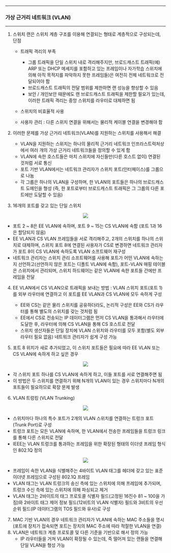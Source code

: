 -----
### 가상 근거리 네트워크 (VLAN)
-----
1. 스위치 랜은 스위치 계층 구조를 이용해 연결되는 형태로 계층적으로 구성되는데, 단점
   - 트래픽 격리의 부족
     + 그룹 트래픽을 단일 스위치 내로 격리해주지만, 브로드캐스트 트래픽(예) ARP 또는 DHCP 메세지를 포함하고 있는 프레임이나 자가학습 스위치에 의해 아직 목적지를 파악하지 못한 프레임들)은 여전히 전체 네트워크로 전달되어야 함
     + 브로드캐스트 트래픽의 전달 범위를 제한하면 랜 성능을 향상할 수 있음
     + 보안 / 개인보안 때문에도 랜 브로드캐스트 트래픽을 제한할 필요가 있는데, 이러한 트래픽 격리는 중앙 스위치를 라우터로 대체하면 됨

   - 스위치의 비효율적 사용
   - 사용자 관리 : 다른 스위치 연결을 위해서는 물리적 케이블 연결을 변경해야 함

2. 이러한 문제를 가상 근거리 네트워크(VLAN)를 지원하는 스위치를 사용해서 해결
   - VLAN을 지원하는 스위치는 하나의 물리적 근거리 네트워크 인프라스트럭처상에서 여러 개의 가상 근거리 네트워크들을 정의할 수 있게 함
   - VLAN에 속한 호스트들은 마치 스위치에 자신들만(다른 호스트 없이) 연결된 것처럼 서로 통신
   - 포트 기반 VLAN에서는 네트워크 관리자가 스위치 포트(인터페이스)를 그룹으로 나눔
   - 각 그룹은 하나의 VLAN을 구성하며, 한 VLAN의 포트들은 하나의 브로드캐스트 도메인을 형성 (즉, 한 포트로부터 브로드캐스트 트래픽은 그 그룹의 다른 포트에만 도달할 수 있음)

3. 16개의 포트를 갖고 있는 단일 스위치
<div align="center">
<img src="https://github.com/user-attachments/assets/9446698a-7350-4618-b1e8-9d5122006abd">
</div>

   - 포트 2 ~ 8은 EE VLAN에 속하며, 포트 9 ~ 15는 CS VLAN에 속함 (포트 1과 16은 할당되지 않음)
   - EE VLAN과 CS VLAN 프레임들을 서로 격리해주고, 2개의 스위치를 하나의 스위치로 대체하며, 스위치 포트 8에 연결된 사용자가 CS로 변경하면 네트워크 관리자가 포트 8이 CS VLAN에 속하도록 VLAN 소프트웨어 재구성
   - 네트워크 관리자는 스위치 관리 소프트웨어를 사용해 포트가 어떤 VLAN에 속하는지 선언하고(선언하지 않은 포트는 디폴트 VLAN에 속함), 포트-VLAN 매핑 테이블은 스위치에서 관리되며, 스위치 하드웨어는 같은 VLAN에 속한 포트들 간에만 프레임을 전달

4. EE VLAN에서 CS VLAN으로 트래픽을 보내는 방법 : VLAN 스위치 포트(포트 1)를 외부 라우터에 연결하고 이 포트를 EE VLAN과 CS VLAN에 모두 속하게 구성
   - EE와 CS는 같은 물리 스위치를 공유하더라도, 논리적 구성은 EE와 CS가 라우터를 통해 별도의 스위치를 갖는 것처럼 됨
   - EE에서 CS로 전송되는 IP 데이터그램은 먼저 CS VLAN을 통과해서 라우터에 도달한 후, 라우터에 의해 CS VLAN을 통해 CS 호스트로 전달
   - 스위치 생산자들은 단일 장치에 VLAN 스위치와 라우터를 모두 포함(별도 외부 라우터 필요 없음) 네트워크 관리자가 쉽게 구성 가능
  
5. 포트 8 위치가 새로 추가되었고, 이 스위치 포트들은 필요에 따라 EE VLAN 또는 CS VLAN에 속하게 하고 싶은 경우
<div align="center">
<img src="https://github.com/user-attachments/assets/6967c73a-0ebe-4263-8738-a1e2dc5a2281">
</div>

   - 각 스위치 포트 하나를 CS VLAN에 속하게 하고, 이들 포트를 서로 연결해주면 됨
   - 이 방법은 두 스위치를 연결하기 위해 N개의 VLAN이 있는 경우 스위치마다 N개의 포트들이 필요하므로 확장 문제 발생

6. VLAN 트렁킹 (VLAN Trunking)
<div align="center">
<img src="https://github.com/user-attachments/assets/6967c73a-0ebe-4263-8738-a1e2dc5a2281">
</div>

  - 스위치마다 하나의 특수 포트가 2개의 VLAN 스위치를 연결하는 트렁크 포트(Trunk Port)로 구성
  - 트렁크 포트는 모든 VLAN에 속하며, 한 VLAN에서 전송한 프레임들을 트렁크 링크를 통해 다른 스위치로 전달
  - IEEE는 VLAN 트렁크를 통과하는 프레임을 위한 확장된 형태의 이더넷 프레임 형식인 802.1Q 정의
<div align="center">
<img src="https://github.com/user-attachments/assets/551d8839-ad4c-4284-851b-85a7adc8c203">
</div>

  - 프레임이 속한 VLAN을 식별해주는 4바이트 VLAN 태그를 헤더에 갖고 있는 표준 이더넷 프레임으로 구성된 802.1Q 프레임
  - VLAN 태그는 VLAN 트렁크의 송신 측에 있는 스위치에 의해 프레임에 추가되며, 트렁크 수신 측에 있는 스위치에 의해 파싱되고 제거
  - VLAN 태그는 2바이트의 태그 프로토콜 식별자 필드(고정된 16진수 81 ~ 100을 가짐)와 2바이트 태그 제어 정보 필드(12비트의 VLAN 식별자) 필드와 3비트의 우선순위 필드(IP 데이터그램의 TOS 필드와 유사)로 구성

7. MAC 기반 VLAN의 경우 네트워크 관리자가 VLAN에 속하는 MAC 주소들을 명시 (포트에 장치가 접속되면 포트는 장치의 MAC 주소에 따라 적절한 VLAN을 연결)
8. VLAN은 네트워크 계층 프로토콜 및 다른 기준을 기반으로 해서 정의 가능
   - IP 라우터들을 거쳐 VLAN이 확장될 수 있는데, 즉 떨어져 있는 랜들을 연결해 단일 VLAN을 형성 가능

